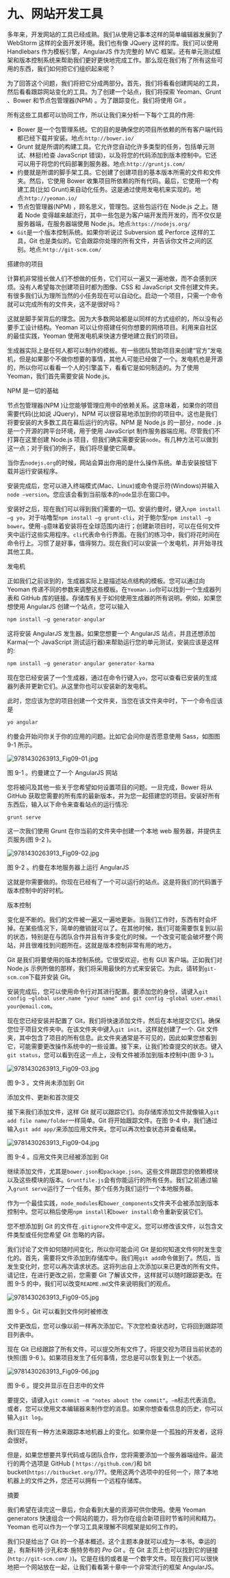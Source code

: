 # 九、网站开发工具

多年来，开发网站的工具已经成熟。我们从使用记事本这样的简单编辑器发展到了 WebStorm 这样的全面开发环境。我们也有像 JQuery 这样的库。我们可以使用 Handlebars 作为模板引擎，AngularJS 作为完整的 MVC 框架。还有单元测试框架和版本控制系统来帮助我们更好更快地完成工作。那么现在我们有了所有这些可用的东西，我们如何把它们组织起来呢？

为了回答这个问题，我们将把它分成两部分。首先，我们将看看创建网站的工具，然后看看跟踪网站变化的工具。为了创建一个站点，我们将探索 Yeoman、Grunt 、Bower 和节点包管理器(NPM) 。为了跟踪变化，我们将使用 Git 。

所有这些工具都可以协同工作，所以让我们来分析一下每个工具的作用:

*   Bower 是一个包管理系统。它的目的是确保您的项目所依赖的所有客户端代码都已经下载并安装。地点:`http://bower.io/`
*   Grunt 就是所谓的构建工具。它允许您自动化许多类型的任务，包括单元测试、林挺(检查 JavaScript 错误)，以及将您的代码添加到版本控制中。它还可以用于将您的代码部署到服务器。地点:`http://gruntjs.com/`
*   约曼就是所谓的脚手架工具。它创建了创建项目的基本版本所需的文件和文件夹。然后，它使用 Bower 收集项目所依赖的所有代码。最后，它使用一个构建工具(比如 Grunt)来自动化任务。这是通过使用发电机来实现的。地点:`http://yeoman.io/`
*   节点包管理器(NPM) ，顾名思义，管理包。这些包运行在 Node.js 之上。随着 Node 变得越来越流行，其中一些包是为客户端开发而开发的，而不仅仅是服务器端，在服务器端使用 Node.js。地点:`https://nodejs.org/`
*   `Git`是一个版本控制系统。如果你听说过 Subversion 或 Perforce 这样的工具，Git 也是类似的。它会跟踪你处理的所有文件，并告诉你文件之间的区别。地点:`http://git-scm.com/`

搭建你的项目

计算机非常擅长做人们不想做的任务，它们可以一遍又一遍地做，而不会感到厌烦。没有人希望每次创建项目时都为图像、CSS 和 JavaScript 文件创建文件夹。有很多我们认为理所当然的小任务现在可以自动化。启动一个项目，只需一个命令就可以完成所有的文件夹，这不是很好吗？

这就是脚手架背后的理念。因为大多数网站都是以同样的方式组织的，所以没有必要手工设计结构。Yeoman 可以让你搭建任何你想要的网络项目。利用来自社区的最佳实践，Yeoman 使用发电机来快速方便地建立我们的项目。

生成器实际上是任何人都可以制作的模板。有一些团队赞助项目来创建“官方”发电机，但是如果那个不做你想要的事情，其他人可能已经做了一个。发电机也是开源的，所以你可以看看一个人的引擎盖下，看看它是如何制造的。为了使用 Yeoman，我们首先需要安装 Node.js。

NPM 是一切的基础

节点包管理器(NPM )让您能够管理应用中的依赖关系。这意味着，如果你的项目需要代码(比如说 JQuery)，NPM 可以很容易地添加到你的项目中。这也是我们将要安装的大多数工具在幕后运行的内容。NPM 是 Node.js 的一部分，node . js 是一个开源的跨平台环境，用于使用 JavaScript 制作服务器端应用。尽管我们不打算在这里创建 Node.js 项目，但我们确实需要安装`node`。有几种方法可以做到这一点；对于我们的例子，我们将尽量使它简单。

当你去`nodejs.org`的时候，网站会算出你用的是什么操作系统。单击安装按钮下载并运行安装程序。

安装完成后，您可以进入终端模式(Mac、Linux)或命令提示符(Windows)并输入`node –version`。您应该会看到当前版本的`node`显示在窗口中。

安装好之后，现在我们可以得到我们需要的一切。安装约曼时，键入`npm install –g yo`，对于咕噜型`npm install –g grunt-cli`，对于鲍尔型`npm install –g bower`。使用`-g`意味着安装将在全球范围内进行；创建新项目时，可以在任何文件夹中运行这些实用程序。`cli`代表命令行界面。在我们的练习中，我们将花时间在命令行上。习惯了是好事，值得努力。现在我们可以安装一个发电机，并开始寻找其他工具。

发电机

正如我们之前谈到的，生成器实际上是描述站点结构的模板。您可以通过向 Yeoman 传递不同的参数来调整这些模板。在`Yeoman.io`你可以找到一个生成器列表和 GitHub 库的链接。存储库有关于如何使用生成器的所有说明。例如，如果您想使用 AngularJS 创建一个站点，您可以输入

```js
npm install –g generator-angular
```

这将安装 AngularJS 发生器。如果您想要一个 AngularJS 站点，并且还想添加 Karma(一个 JavaScript 测试运行器)来帮助运行您的单元测试，安装应该是这样的:

```js
npm install –g generator-angular generator-karma
```

现在您已经安装了一个生成器，通过在命令行键入`yo`，您可以查看已安装的生成器列表并更新它们。从这里你也可以安装新的发电机。

此时，您应该为您的项目创建一个文件夹，当您在该文件夹中时，下一个命令应该是

```js
yo angular
```

约曼会开始问你关于你的应用的问题。比如它会问你是否愿意使用 Sass，如图图 9-1 所示。

![9781430263913_Fig09-01.jpg](img/image00247.jpeg)

图 9-1 。约曼建立了一个 AngularJS 网站

您将被问及其他一些关于您希望如何设置项目的问题。一旦完成，Bower 将从 GitHub 获取您需要的所有库的最新版本，并为您一起搭建您的项目。安装好所有东西后，输入以下命令来查看站点的运行情况:

```js
grunt serve
```

这一次我们使用 Grunt 在你当前的文件夹中创建一个本地 web 服务器，并提供主页服务(图 9-2 )。

![9781430263913_Fig09-02.jpg](img/image00248.jpeg)

图 9-2 。约曼在本地服务器上运行 AngularJS

这就是你需要做的。你现在已经有了一个可以运行的站点。这是将我们的代码置于版本控制中的好时机。

版本控制

变化是不断的。我们的文件被一遍又一遍地更新。当我们工作时，东西有时会坏掉。在某些情况下，简单的撤销就可以了。在其他时候，我们可能需要恢复到以前的状态，特别是在与团队合作并且有许多变化的时候。一个改变可能会破坏整个网站，并且很难找到问题所在。这就是版本控制非常有用的地方。

Git 是我们将要使用的版本控制系统。它很受欢迎，也有 GUI 客户端。正如我们对 Node.js 示例所做的那样，我们将采用最快的方式来安装它。为此，请转到`git-scm.com`下载并安装 Git。

安装完成后，您可以使用命令行对其进行配置。要添加您的身份，请键入`git config –global user.name "your name" and git config –global user.email` `your@email.com`。

现在您已经安装并配置了 Git，我们将快速添加文件，然后在本地提交它们。确保您位于项目文件夹中。在该文件夹中键入`git init`。这样就创建了一个. Git 文件夹，其中包含了项目的所有信息。此文件夹通常是不可见的，因此如果您想看到它，可能需要更改操作系统中的一些设置。接下来，让我们检查提交的状态。键入`git status`，您可以看到在这一点上，没有文件被添加到版本控制中(图 9-3 )。

![9781430263913_Fig09-03.jpg](img/image00249.jpeg)

图 9-3 。文件尚未添加到 Git

添加文件、更新和首次提交

接下来我们添加文件，这样 Git 就可以跟踪它们。向存储库添加文件就像输入`git add file name/folder`一样简单。Git 将开始跟踪文件。在图 9-4 中，我们通过输入`git add app/`来添加应用文件夹。您可以再次检查状态并查看结果。

![9781430263913_Fig09-04.jpg](img/image00250.jpeg)

图 9-4 。应用文件夹已经被添加到 Git

继续添加文件，尤其是`bower.json`和`package.json`。这些文件跟踪您的依赖模块以及这些模块的版本。`Gruntfile.js`会有你能运行的所有任务。我们之前通过输入`grunt serve`运行了一个任务。那个任务为我们运行一个本地服务器。

作为一个最佳实践，`node_modules`和`bower_components`文件夹不会被添加到版本控制中。您可以稍后使用`npm install`和`bower install`命令重新安装它们。

您不想添加到 Git 的文件在`.gitignore`文件中定义。您可以修改该文件，以包含文件类型或任何您希望 Git 忽略的内容。

我们讨论了文件如何随时间变化，所以你可能会问 Git 是如何知道文件何时发生变化的。首先，需要将文件添加到存储库中。我们用`git add`命令做到了。然后，当发生变化时，您可以再次请求状态。这将列出自上次添加以来已更改的所有文件。请记住，在进行更改之前，您需要 Git 了解该文件，这样就可以随时跟踪更改。在图 9-5 的中，我们可以改变`README.md`文件来说明我们的观点。

![9781430263913_Fig09-05.jpg](img/image00251.jpeg)

图 9-5 。Git 可以看到文件何时被修改

文件更改后，您可以像以前一样再次添加它。下次您检查状态时，它将回到跟踪项目列表中。

现在 Git 已经跟踪了所有文件，可以提交所有文件了。将提交视为项目当前状态的快照(图 9-6 )。如果项目发生了任何事情，您总是可以恢复到上一个状态。

![9781430263913_Fig09-06.jpg](img/image00252.jpeg)

图 9-6 。提交并显示在日志中的文件

要提交，请键入`git commit –m "notes about the commit"`。`–m`标志代表消息。或者，您可以使用文本编辑器来制作您的消息。如果你想查看信息的历史，你可以输入`git log`。

我们现在有一种方法来跟踪本地机器上的变化。如果你是一个孤独的开发者，这将会很好。

但是，如果您想要共享代码或与团队合作，您将需要添加一个服务器端组件。最流行的两个选项是 GitHub ( `https://github.com/`)和 bit bucket(`https://bitbucket.org/`)??。使用这两个选项中的任何一个，除了本地机器上的文件之外，您还可以拥有一个远程存储库。

摘要

我们希望在读完这一章后，你会看到大量的资源可供你使用。使用 Yeoman generators 快速组合一个网站的能力，将为你在组合新项目时节省时间和精力。Yeoman 也可以作为一个学习工具来理解不同框架是如何工作的。

我们只是给出了 Git 的一个基本概述。这个主题本身就可以成为一本书。幸运的是，有斯科特·沙孔和本·施特劳布的 *Pro Git* 。在 Git 主页上也可以找到它的链接(`http://git-scm.com/` `)`)。它是在线的或者是一个数字文件。现在我们可以很快地把一个网站放在一起，让我们看看第十章中一个非常流行的框架 AngularJS。